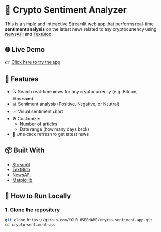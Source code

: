 # 🧠 Crypto Sentiment Analyzer

This is a simple and interactive Streamlit web app that performs real-time **sentiment analysis** on the latest news related to any cryptocurrency using [NewsAPI](https://newsapi.org/) and [TextBlob](https://textblob.readthedocs.io/en/dev/).

## 🌐 Live Demo

👉 [Click here to try the app](https://crypto-sentiment-app-mtodykkqpsuxwwnncxkiwd.streamlit.app/)

## 📸 Features

- 🔍 Search real-time news for any cryptocurrency (e.g. Bitcoin, Ethereum)
- 📊 Sentiment analysis (Positive, Negative, or Neutral)
- 📈 Visual sentiment chart
- ⚙️ Customize:
  - Number of articles
  - Date range (how many days back)
- 🔄 One-click refresh to get latest news

## 📦 Built With

- [Streamlit](https://streamlit.io/)
- [TextBlob](https://textblob.readthedocs.io/en/dev/)
- [NewsAPI](https://newsapi.org/)
- [Matplotlib](https://matplotlib.org/)

## 🚀 How to Run Locally

### 1. Clone the repository

```bash
git clone https://github.com/YOUR_USERNAME/crypto-sentiment-app.git
cd crypto-sentiment-app
